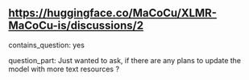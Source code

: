 ## https://huggingface.co/MaCoCu/XLMR-MaCoCu-is/discussions/2

contains_question: yes

question_part: Just wanted to ask, if there are any plans to update the model with more text resources ?
